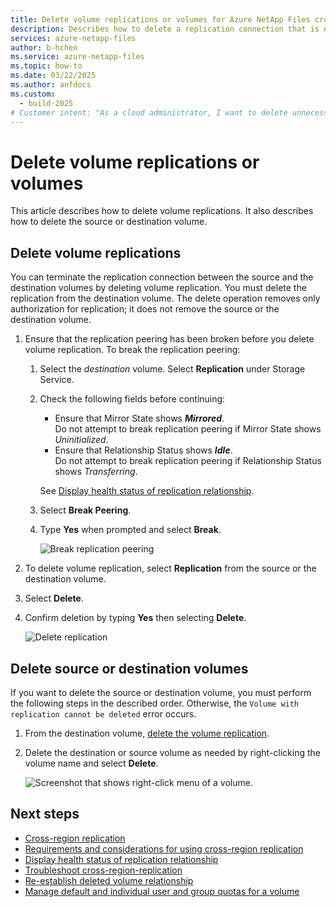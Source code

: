 ```yaml
---
title: Delete volume replications or volumes for Azure NetApp Files cross-region replication 
description: Describes how to delete a replication connection that is no longer needed between the source and the destination volumes.
services: azure-netapp-files
author: b-hchen
ms.service: azure-netapp-files
ms.topic: how-to
ms.date: 03/22/2025
ms.author: anfdocs
ms.custom:
  - build-2025
# Customer intent: "As a cloud administrator, I want to delete unnecessary volume replications and volumes in a cross-region setup, so that I can free up resources and maintain optimized storage management."
---
```

# Delete volume replications or volumes

This article describes how to delete volume replications. It also describes how to delete the source or destination volume.

## Delete volume replications

You can terminate the replication connection between the source and the destination volumes by deleting volume replication. You must delete the replication from the destination volume. The delete operation removes only authorization for replication; it does not remove the source or the destination volume. 

1. Ensure that the replication peering has been broken before you delete volume replication. To break the replication peering: 

    1. Select the *destination* volume. Select **Replication** under Storage Service.  

    2.	Check the following fields before continuing:  
        * Ensure that Mirror State shows ***Mirrored***.   
            Do not attempt to break replication peering if Mirror State shows *Uninitialized*.
        * Ensure that Relationship Status shows ***Idle***.   
            Do not attempt to break replication peering if Relationship Status shows *Transferring*.   

        See [Display health status of replication relationship](cross-region-replication-display-health-status.md). 

    3.	Select **Break Peering**.  

    4.	Type **Yes** when prompted and select **Break**. 

        ![Break replication peering](./media/shared/cross-region-replication-break-replication-peering.png)


1. To delete volume replication, select **Replication** from the source or the destination volume.  

2. Select **Delete**.    

3. Confirm deletion by typing **Yes** then selecting **Delete**.   

    ![Delete replication](./media/cross-region-replication-delete/cross-region-replication-delete-replication.png)

## Delete source or destination volumes

If you want to delete the source or destination volume, you must perform the following steps in the described order. Otherwise, the `Volume with replication cannot be deleted` error occurs.  

1. From the destination volume, [delete the volume replication](#delete-volume-replications).   

2. Delete the destination or source volume as needed by right-clicking the volume name and select **Delete**.   

    ![Screenshot that shows right-click menu of a volume.](./media/cross-region-replication-delete/cross-region-replication-delete-volume.png)

## Next steps  

* [Cross-region replication](cross-region-replication-introduction.md)
* [Requirements and considerations for using cross-region replication](cross-region-replication-requirements-considerations.md)
* [Display health status of replication relationship](cross-region-replication-display-health-status.md)
* [Troubleshoot cross-region-replication](troubleshoot-cross-region-replication.md)
* [Re-establish deleted volume relationship](reestablish-deleted-volume-relationships.md)
* [Manage default and individual user and group quotas for a volume](manage-default-individual-user-group-quotas.md)
